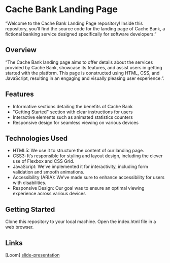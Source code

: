 # Cache Bank Landing Page

“Welcome to the Cache Bank Landing Page repository! Inside this repository, you’ll find the source code for the landing page of Cache Bank, a fictional banking service designed specifically for software developers.”

## Overview

“The Cache Bank landing page aims to offer details about the services provided by Cache Bank, showcase its features, and assist users in getting started with the platform. This page is constructed using HTML, CSS, and JavaScript, resulting in an engaging and visually pleasing user experience.”.

## Features

- Informative sections detailing the benefits of Cache Bank
- "Getting Started" section with clear instructions for users
- Interactive elements such as animated statistics counters
- Responsive design for seamless viewing on various devices

## Technologies Used

- HTML5: We use it to structure the content of our landing page.
- CSS3: It’s responsible for styling and layout design, including the clever use of Flexbox and CSS Grid.
- JavaScript: We’ve implemented it for interactivity, including form validation and smooth animations.
- Accessibility (ARIA): We’ve made sure to enhance accessibility for users with disabilities.
- Responsive Design: Our goal was to ensure an optimal viewing experience across various devices

## Getting Started

Clone this repository to your local machine.
Open the index.html file in a web browser.

## Links 
[Loom] 
[slide-presentation](https://docs.google.com/presentation/d/1MtZW9YtXzlGNMnk_qe8OygE5ihnYy9gz/edit?usp=sharing&ouid=115784992208338752277&rtpof=true&sd=true)

